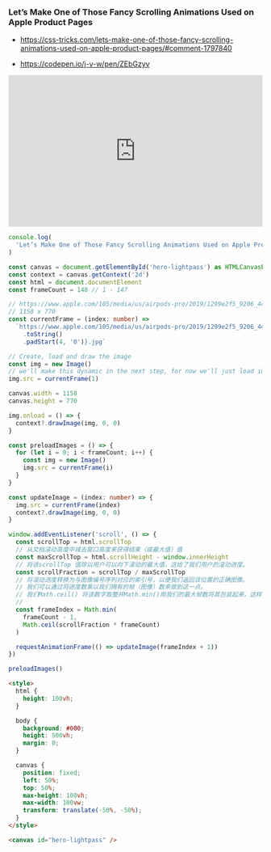 <!-- 滚动动画 -->

### Let’s Make One of Those Fancy Scrolling Animations Used on Apple Product Pages

- https://css-tricks.com/lets-make-one-of-those-fancy-scrolling-animations-used-on-apple-product-pages/#comment-1797840

- https://codepen.io/j-v-w/pen/ZEbGzyv

<iframe height="300" style="width: 100%;" scrolling="no" title="Apple AirPods Pro Animation (final demo)" src="https://codepen.io/j-v-w/embed/ZEbGzyv?default-tab=result" frameborder="no" loading="lazy" allowtransparency="true" allowfullscreen="true">
  See the Pen <a href="https://codepen.io/j-v-w/pen/ZEbGzyv">
  Apple AirPods Pro Animation (final demo)</a> by Jurn (<a href="https://codepen.io/j-v-w">@j-v-w</a>)
  on <a href="https://codepen.io">CodePen</a>.
</iframe>

```ts
console.log(
  'Let’s Make One of Those Fancy Scrolling Animations Used on Apple Product Pages'
)

const canvas = document.getElementById('hero-lightpass') as HTMLCanvasElement
const context = canvas.getContext('2d')
const html = document.documentElement
const frameCount = 148 // 1 - 147

// https://www.apple.com/105/media/us/airpods-pro/2019/1299e2f5_9206_4470_b28e_08307a42f19b/anim/sequence/large/01-hero-lightpass/0001.jpg
// 1158 x 770
const currentFrame = (index: number) =>
  `https://www.apple.com/105/media/us/airpods-pro/2019/1299e2f5_9206_4470_b28e_08307a42f19b/anim/sequence/large/01-hero-lightpass/${index
    .toString()
    .padStart(4, '0')}.jpg`

// Create, load and draw the image
const img = new Image()
// we'll make this dynamic in the next step, for now we'll just load image 1 of our sequence
img.src = currentFrame(1)

canvas.width = 1158
canvas.height = 770

img.onload = () => {
  context?.drawImage(img, 0, 0)
}

const preloadImages = () => {
  for (let i = 0; i < frameCount; i++) {
    const img = new Image()
    img.src = currentFrame(i)
  }
}

const updateImage = (index: number) => {
  img.src = currentFrame(index)
  context?.drawImage(img, 0, 0)
}

window.addEventListener('scroll', () => {
  const scrollTop = html.scrollTop
  // 从文档滚动高度中减去窗口高度来获得结束（或最大值）值
  const maxScrollTop = html.scrollHeight - window.innerHeight
  // 将该scrollTop 值除以用户可以向下滚动的最大值，这给了我们用户的滚动进度。
  const scrollFraction = scrollTop / maxScrollTop
  // 将滚动进度转换为与图像编号序列对应的索引号，以便我们返回该位置的正确图像。
  // 我们可以通过将进度数乘以我们拥有的帧（图像）数来做到这一点。
  // 我们Math.ceil() 将该数字取整并Math.min()用我们的最大帧数将其包装起来，这样它就不会超过总帧数。
  //
  const frameIndex = Math.min(
    frameCount - 1,
    Math.ceil(scrollFraction * frameCount)
  )

  requestAnimationFrame(() => updateImage(frameIndex + 1))
})

preloadImages()
```

```html
<style>
  html {
    height: 100vh;
  }

  body {
    background: #000;
    height: 500vh;
    margin: 0;
  }

  canvas {
    position: fixed;
    left: 50%;
    top: 50%;
    max-height: 100vh;
    max-width: 100vw;
    transform: translate(-50%, -50%);
  }
</style>

<canvas id="hero-lightpass" />
```

